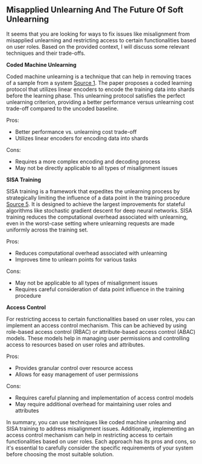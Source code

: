 ## Misapplied Unlearning And The Future Of Soft Unlearning
It seems that you are looking for ways to fix issues like misalignment from misapplied unlearning and restricting access to certain functionalities based on user roles. Based on the provided context, I will discuss some relevant techniques and their trade-offs.

**Coded Machine Unlearning**

Coded machine unlearning is a technique that can help in removing traces of a sample from a system [Source 1](https://arxiv.org/abs/2012.15721). The paper proposes a coded learning protocol that utilizes linear encoders to encode the training data into shards before the learning phase. This unlearning protocol satisfies the perfect unlearning criterion, providing a better performance versus unlearning cost trade-off compared to the uncoded baseline.

Pros:
- Better performance vs. unlearning cost trade-off
- Utilizes linear encoders for encoding data into shards

Cons:
- Requires a more complex encoding and decoding process
- May not be directly applicable to all types of misalignment issues

**SISA Training**

SISA training is a framework that expedites the unlearning process by strategically limiting the influence of a data point in the training procedure [Source 5](https://paperswithcode.com/paper/machine-unlearning). It is designed to achieve the largest improvements for stateful algorithms like stochastic gradient descent for deep neural networks. SISA training reduces the computational overhead associated with unlearning, even in the worst-case setting where unlearning requests are made uniformly across the training set.

Pros:
- Reduces computational overhead associated with unlearning
- Improves time to unlearn points for various tasks

Cons:
- May not be applicable to all types of misalignment issues
- Requires careful consideration of data point influence in the training procedure

**Access Control**

For restricting access to certain functionalities based on user roles, you can implement an access control mechanism. This can be achieved by using role-based access control (RBAC) or attribute-based access control (ABAC) models. These models help in managing user permissions and controlling access to resources based on user roles and attributes.

Pros:
- Provides granular control over resource access
- Allows for easy management of user permissions

Cons:
- Requires careful planning and implementation of access control models
- May require additional overhead for maintaining user roles and attributes

In summary, you can use techniques like coded machine unlearning and SISA training to address misalignment issues. Additionally, implementing an access control mechanism can help in restricting access to certain functionalities based on user roles. Each approach has its pros and cons, so it's essential to carefully consider the specific requirements of your system before choosing the most suitable solution. 
